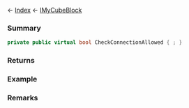 ← [Index](Api-Index) ← [IMyCubeBlock](VRage.Game.ModAPI.Ingame.IMyCubeBlock)

### Summary

```csharp
private public virtual bool CheckConnectionAllowed { ; }
```

### Returns

### Example

### Remarks

